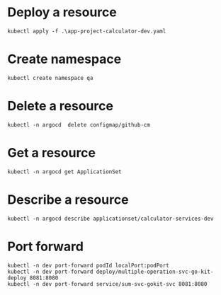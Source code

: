 # Deploy a resource 
```kubectl apply -f .\app-project-calculator-dev.yaml```

# Create namespace
```kubectl create namespace qa```

# Delete a resource
```kubectl -n argocd  delete configmap/github-cm```

# Get a resource
```kubectl -n argocd get ApplicationSet```

# Describe a resource
```kubectl -n argocd describe applicationset/calculator-services-dev```

# Port forward
```kubectl -n dev port-forward podId localPort:podPort```  
```kubectl -n dev port-forward deploy/multiple-operation-svc-go-kit-deploy 8081:8080```  
```kubectl -n dev port-forward service/sum-svc-gokit-svc 8081:8080```  
